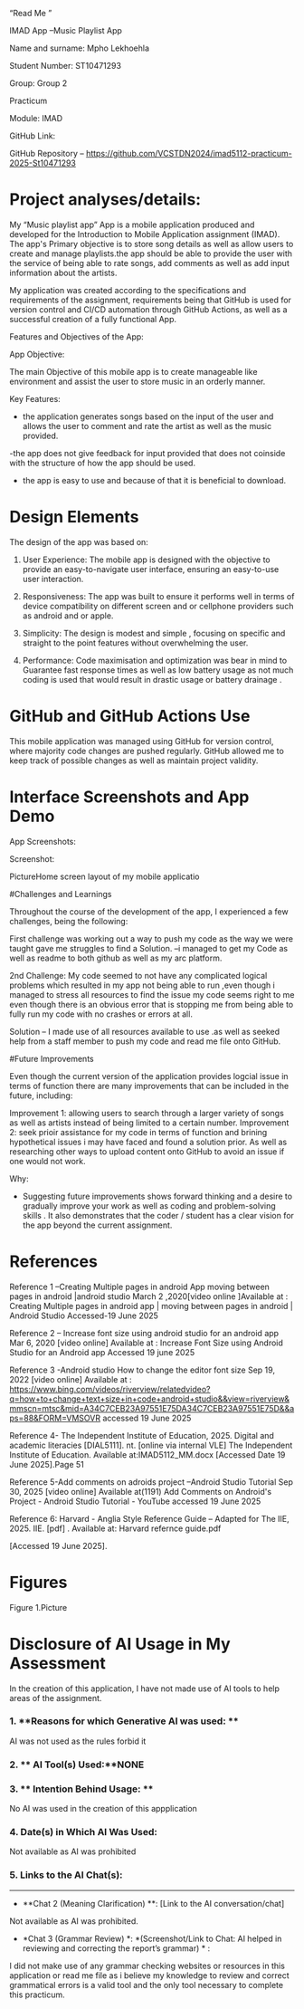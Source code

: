 “Read Me ”  

IMAD App –Music Playlist App 

Name and surname: Mpho Lekhoehla 

Student Number: ST10471293 

Group: Group 2 

Practicum 

Module: IMAD  

 

GitHub  Link: 

GitHub Repository – https://github.com/VCSTDN2024/imad5112-practicum-2025-St10471293 

 # Project analyses/details: 

My “Music playlist app” App is a mobile application produced and developed for the Introduction to Mobile Application assignment (IMAD). The app's Primary objective is to store song details as well as allow users to create and manage playlists.the app should be able to provide the user with the service of being able to rate songs, add comments as well as add input information about the artists. 

My application was created according to the specifications and requirements of the assignment, requirements being that GitHub is used for version control and CI/CD automation through GitHub Actions, as well as a successful creation of a fully functional App. 

 

 

Features and Objectives of the App: 

 

App Objective: 

The main Objective of this mobile app is to create manageable like environment and assist the user to store music in an orderly manner. 

 

Key Features: 

- the application generates songs based on the input of the user and allows the user to comment and rate the artist as well as the music provided.  

-the app does not give feedback for input provided that does not coinside with the structure of how the app should be used. 

- the app is easy to use and because of that it is beneficial to download. 

 

# Design Elements 

The design of the app was based on: 

 

1. User Experience: The mobile app is designed with the objective to provide an easy-to-navigate user interface, ensuring an easy-to-use user interaction. 

    

2. Responsiveness: The app was built to ensure it performs well in terms of device compatibility on different screen and or cellphone providers such as android and or apple. 

    

3. Simplicity: The design is modest and simple , focusing on specific and straight to the point features without overwhelming the user. 

    

4. Performance: Code maximisation and optimization was bear in mind to Guarantee fast response times as well as low battery usage as not much coding is used that would result in drastic usage or battery drainage . 

 

 

# GitHub and GitHub Actions Use 

 

This mobile application was managed using GitHub for version control, where majority code changes are pushed regularly. GitHub allowed me to keep track of possible changes as well as maintain project validity. 

 

# Interface Screenshots and App Demo 

App Screenshots: 

Screenshot:  

PictureHome screen layout of my mobile applicatio 

 

 

#Challenges and Learnings 

 

Throughout the course of the development of the app, I experienced a few challenges, being the following: 

 

First challenge was working out a way to push my code as the way we were taught gave me struggles to find a Solution. –i managed to get my Code as well as readme to both github as well as my arc platform. 

    

2nd Challenge: My code seemed to not have any complicated logical problems which resulted in my app not being able to run ,even though i managed to stress all resources to find the issue my code seems right to me even though there is an obvious error that is stopping me from being able to fully run my code with no crashes or errors at all. 

Solution – I made use of all resources available to use .as well as seeked help from a staff member to push my code and read me file onto GitHub. 

 

#Future Improvements 

 

Even though the current version of the application provides logcial issue in terms of function there are many improvements that can be included in the future, including: 

 

Improvement 1: allowing users to search through a larger variety of songs as well as artists instead of being limited to a certain number. Improvement 2: seek prioir assistance for my code in terms of function and brining hypothetical issues i may have faced and found a solution prior. As well as researching other ways to upload content onto GitHub to avoid an issue if one would not work. 

Why: 

- Suggesting future improvements shows forward thinking and a desire to gradually improve your work as well as coding and problem-solving skills . It also demonstrates that the coder / student has a clear vision for the app beyond the current assignment. 

 

 

 

# References 

Reference 1 –Creating Multiple pages in android App moving between pages in android |android studio March 2 ,2020[video online ]Available at : Creating Multiple pages in android app | moving between pages in android | Android Studio Accessed-19 June 2025 



 

Reference 2 – Increase font size using android studio for an android app Mar 6, 2020 [video online] Available at : Increase Font Size using Android Studio for an Android app Accessed 19 june 2025 

 
Reference 3 -Android studio How to change the editor font size Sep 19, 2022 [video online] Available at : https://www.bing.com/videos/riverview/relatedvideo?q=how+to+change+text+size+in+code+android+studio&&view=riverview&mmscn=mtsc&mid=A34C7CEB23A97551E75DA34C7CEB23A97551E75D&&aps=88&FORM=VMSOVR accessed 19 June 2025 

 

Reference 4- The Independent Institute of Education, 2025. Digital and academic literacies [DIAL5111]. nt. [online via internal VLE] The Independent Institute of Education. Available at:IMAD5112_MM.docx [Accessed Date 19 June 2025].Page 51 

Reference 5-Add comments on adroids project –Android Studio Tutorial Sep 30, 2025 [video online] Available at(1191) Add Comments on Android's Project - Android Studio Tutorial - YouTube accessed 19 June 2025 



Reference 6: Harvard - Anglia Style Reference Guide – Adapted for The IIE, 2025. IIE. [pdf] . Available at: Harvard refernce guide.pdf  

[Accessed 19 June 2025]. 

 

 

# Figures 

Figure 1.Picture 

 

 

 

 # Disclosure of AI Usage in My Assessment 

 

 

In the creation of this application, I have not made use of AI tools to help areas of the assignment.  

 

### 1. **Reasons for which Generative AI was used: ** 

AI was not used as the rules forbid it  

### 2. ** AI Tool(s) Used:**NONE 

 

### 3. ** Intention Behind Usage: ** 

No AI was used in the creation of this appplication  

### 4. **Date(s) in Which AI Was Used:** 

Not available as AI was prohibited  

### 5. **Links to the AI Chat(s):** 

---- 

- **Chat 2 (Meaning Clarification) **: [Link to the AI conversation/chat] 

Not available as AI was prohibited.  

 

- *Chat 3 (Grammar Review) *:   *(Screenshot/Link to Chat: AI helped in reviewing and correcting the report’s grammar) * : 

I did not make use of any grammar checking websites or resources in this application or read me file as i believe my knowledge to review and correct grammatical errors is a valid tool and the only tool necessary to complete this practicum.  

 

 

``` 

 

 

 

 
